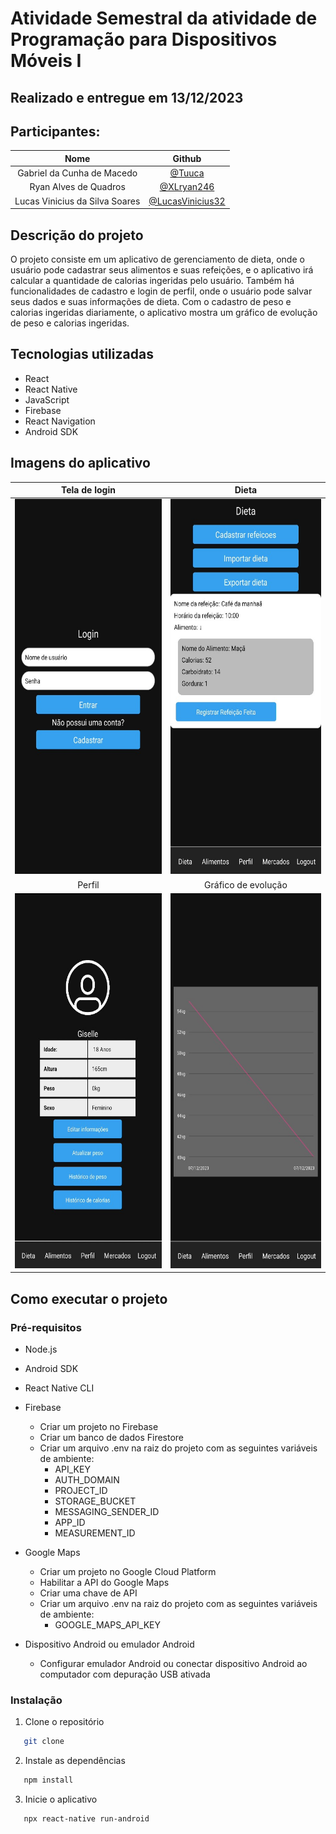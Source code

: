 # Atividade Semestral da atividade de Programação para Dispositivos Móveis I

## Realizado e entregue em 13/12/2023

## Participantes:

| Nome | Github |
| :---: | :---: |
| Gabriel da Cunha de Macedo | [@Tuuca](https://github.com/Tuuca) |
| Ryan Alves de Quadros | [@XLryan246](https://github.com/XLryan246) |
| Lucas Vinicius da Silva Soares | [@LucasVinicius32](https://github.com/LucasVinicius32) |

## Descrição do projeto

O projeto consiste em um aplicativo de gerenciamento de dieta, onde o usuário pode cadastrar seus alimentos e suas refeições, e o aplicativo irá calcular a quantidade de calorias ingeridas pelo usuário.
Também há funcionalidades de cadastro e login de perfil, onde o usuário pode salvar seus dados e suas informações de dieta. Com o cadastro de peso e calorias ingeridas diariamente, o aplicativo mostra um gráfico de evolução de peso e calorias ingeridas.

## Tecnologias utilizadas

* React
* React Native
* JavaScript
* Firebase
* React Navigation
* Android SDK

## Imagens do aplicativo

| Tela de login | Dieta |
| :---: | :---: |
| <img src="doc/readme/login.jpg" width="300" height="600" /> | <img src="doc/readme/dieta.jpg" width="300" height="600" /> |
| Perfil | Gráfico de evolução |
| <img src="doc/readme/perfil.jpg" width="300" height="600" /> | <img src="doc/readme/grafico.jpg" width="300" height="600" /> |

## Como executar o projeto

### Pré-requisitos

* Node.js
* Android SDK
* React Native CLI

* Firebase
  + Criar um projeto no Firebase
  + Criar um banco de dados Firestore
  + Criar um arquivo .env na raiz do projeto com as seguintes variáveis de ambiente:
    - API_KEY
    - AUTH_DOMAIN
    - PROJECT_ID
    - STORAGE_BUCKET
    - MESSAGING_SENDER_ID
    - APP_ID
    - MEASUREMENT_ID

* Google Maps
   - Criar um projeto no Google Cloud Platform
   - Habilitar a API do Google Maps
   - Criar uma chave de API
   - Criar um arquivo .env na raiz do projeto com as seguintes variáveis de ambiente:
      - GOOGLE_MAPS_API_KEY

* Dispositivo Android ou emulador Android
   - Configurar emulador Android ou conectar dispositivo Android ao computador com depuração USB ativada

### Instalação

1. Clone o repositório
   

```sh
   git clone
   ```

2. Instale as dependências
   

```sh
   npm install
   ```

3. Inicie o aplicativo
   

```sh
   npx react-native run-android
   ```